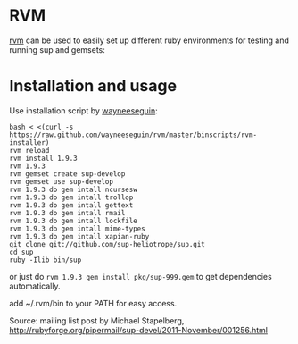 # RVM
[rvm](https://rvm.io/) can be used to easily set up different ruby environments for testing and running sup and gemsets:

# Installation and usage
Use installation script by [wayneeseguin](https://github.com/wayneeseguin/rvm/blob/master/binscripts/rvm-installer):
```
bash < <(curl -s https://raw.github.com/wayneeseguin/rvm/master/binscripts/rvm-installer)
rvm reload
rvm install 1.9.3
rvm 1.9.3
rvm gemset create sup-develop
rvm gemset use sup-develop
rvm 1.9.3 do gem intall ncursesw
rvm 1.9.3 do gem intall trollop
rvm 1.9.3 do gem intall gettext
rvm 1.9.3 do gem intall rmail
rvm 1.9.3 do gem intall lockfile
rvm 1.9.3 do gem intall mime-types
rvm 1.9.3 do gem intall xapian-ruby
git clone git://github.com/sup-heliotrope/sup.git
cd sup
ruby -Ilib bin/sup
```

or just do ```rvm 1.9.3 gem install pkg/sup-999.gem``` to get dependencies automatically.

add ~/.rvm/bin to your PATH for easy access.

Source: mailing list post by Michael Stapelberg, http://rubyforge.org/pipermail/sup-devel/2011-November/001256.html